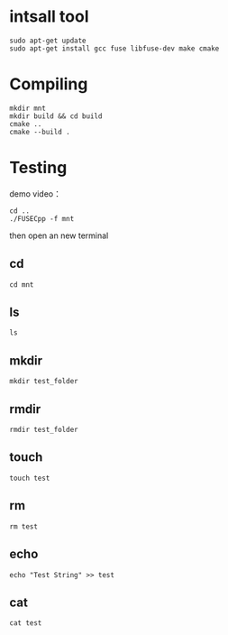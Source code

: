 # intsall tool

```
sudo apt-get update
sudo apt-get install gcc fuse libfuse-dev make cmake
```

# Compiling

```
mkdir mnt
mkdir build && cd build
cmake ..
cmake --build .
```

# Testing

demo video：

```
cd ..
./FUSECpp -f mnt
```

then open an new terminal

## cd

```
cd mnt
```

## ls

```
ls
```

## mkdir

```
mkdir test_folder
```

## rmdir

```
rmdir test_folder
```

## touch

```
touch test
```

## rm

```
rm test
```

## echo

```
echo "Test String" >> test
```

## cat

```
cat test
```